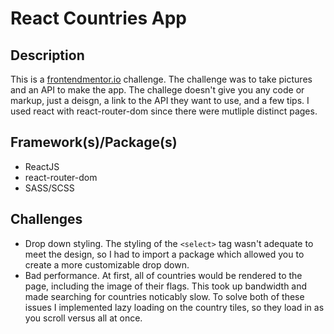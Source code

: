 # React Countries App

## Description
This is a [frontendmentor.io](frontendmentor.io) challenge. The challenge was to take pictures and an API to make the app. The challege doesn't give you any code or markup, just a deisgn, a link to the API they want to use, and a few tips. I used react with react-router-dom since there were mutliple distinct pages. 

## Framework(s)/Package(s)
* ReactJS
* react-router-dom
* SASS/SCSS

## Challenges
* Drop down styling. The styling of the ```<select>``` tag wasn't adequate to meet the design, so I had to import a package which allowed you to create a more customizable drop down.
* Bad performance. At first, all of countries would be rendered to the page, including the image of their flags. This took up bandwidth and made searching for countries noticably slow. To solve both of these issues I implemented lazy loading on the country tiles, so they load in as you scroll versus all at once.
